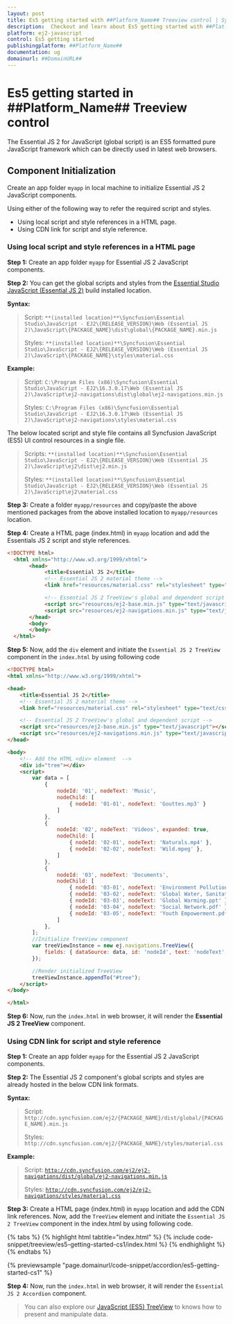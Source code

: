 ```yaml
---
layout: post
title: Es5 getting started with ##Platform_Name## Treeview control | Syncfusion
description:  Checkout and learn about Es5 getting started with ##Platform_Name## Treeview control of Syncfusion Essential JS 2 and more details.
platform: ej2-javascript
control: Es5 getting started 
publishingplatform: ##Platform_Name##
documentation: ug
domainurl: ##DomainURL##
---
```


# Es5 getting started in ##Platform_Name## Treeview control

The Essential JS 2 for JavaScript (global script) is an ES5 formatted pure JavaScript framework which can be directly used in latest web browsers.

## Component Initialization

Create an app folder `myapp` in local machine to initialize Essential JS 2 JavaScript components.

Using either of the following way to refer the required script and styles.

* Using local script and style references in a HTML page.
* Using CDN link for script and style reference.

### Using local script and style references in a HTML page

**Step 1:** Create an app folder `myapp` for Essential JS 2 JavaScript components.

**Step 2:** You can get the global scripts and styles from the [Essential Studio JavaScript (Essential JS 2)](https://www.syncfusion.com/downloads/essential-js2/confirm) build installed location.

**Syntax:**
> Script: `**(installed location)**\Syncfusion\Essential Studio\JavaScript - EJ2\{RELEASE_VERSION}\Web (Essential JS 2)\JavaScript\{PACKAGE_NAME}\dist\global\{PACKAGE_NAME}.min.js`
>
> Styles: `**(installed location)**\Syncfusion\Essential Studio\JavaScript - EJ2\{RELEASE_VERSION}\Web (Essential JS 2)\JavaScript\{PACKAGE_NAME}\styles\material.css`

**Example:**

> Script: `C:\Program Files (x86)\Syncfusion\Essential Studio\JavaScript - EJ2\16.3.0.17\Web (Essential JS 2)\JavaScript\ej2-navigations\dist\global\ej2-navigations.min.js`
>
> Styles: `C:\Program Files (x86)\Syncfusion\Essential Studio\JavaScript - EJ2\16.3.0.17\Web (Essential JS 2)\JavaScript\ej2-navigations\styles\material.css`

The below located script and style file contains all Syncfusion JavaScript (ES5) UI control resources in a single file.

> Scripts: `**(installed location)**\Syncfusion\Essential Studio\JavaScript - EJ2\{RELEASE_VERSION}\Web (Essential JS 2)\JavaScript\ej2\dist\ej2.min.js`
>
> Styles: `**(installed location)**\Syncfusion\Essential Studio\JavaScript - EJ2\{RELEASE_VERSION}\Web (Essential JS 2)\JavaScript\ej2\material.css`

**Step 3:** Create a folder `myapp/resources` and copy/paste the above mentioned packages from the above installed location to `myapp/resources` location.

**Step 4:** Create a HTML page (index.html) in `myapp` location and add the Essentials JS 2 script and style references.

```html
<!DOCTYPE html>
  <html xmlns="http://www.w3.org/1999/xhtml">
       <head>
            <title>Essential JS 2</title>
            <!-- Essential JS 2 material theme -->
            <link href="resources/material.css" rel="stylesheet" type="text/css"/>

            <!-- Essential JS 2 TreeView's global and dependent script -->
            <script src="resources/ej2-base.min.js" type="text/javascript"></script>
            <script src="resources/ej2-navigations.min.js" type="text/javascript"></script>
       </head>
       <body>
       </body>
  </html>
```

**Step 5:** Now, add the `div` element and initiate the `Essential JS 2 TreeView` component in the `index.html` by using following code

```html
<!DOCTYPE html>
<html xmlns="http://www.w3.org/1999/xhtml">

<head>
    <title>Essential JS 2</title>
    <!-- Essential JS 2 material theme -->
    <link href="resources/material.css" rel="stylesheet" type="text/css"/>

    <!-- Essential JS 2 TreeView's global and dependent script -->
    <script src="resources/ej2-base.min.js" type="text/javascript"></script>
    <script src="resources/ej2-navigations.min.js" type="text/javascript"></script>
</head>

<body>
    <!-- Add the HTML <div> element  -->
    <div id="tree"></div>
    <script>
        var data = [
            {
                nodeId: '01', nodeText: 'Music',
                nodeChild: [
                    { nodeId: '01-01', nodeText: 'Gouttes.mp3' }
                ]
            },
            {
                nodeId: '02', nodeText: 'Videos', expanded: true,
                nodeChild: [
                    { nodeId: '02-01', nodeText: 'Naturals.mp4' },
                    { nodeId: '02-02', nodeText: 'Wild.mpeg' },
                ]
            },
            {
                nodeId: '03', nodeText: 'Documents',
                nodeChild: [
                    { nodeId: '03-01', nodeText: 'Environment Pollution.docx' },
                    { nodeId: '03-02', nodeText: 'Global Water, Sanitation, & Hygiene.docx' },
                    { nodeId: '03-03', nodeText: 'Global Warming.ppt' },
                    { nodeId: '03-04', nodeText: 'Social Network.pdf' },
                    { nodeId: '03-05', nodeText: 'Youth Empowerment.pdf' },
                ]
            },
        ];
        //Initialize TreeView component
        var treeViewInstance = new ej.navigations.TreeView({
            fields: { dataSource: data, id: 'nodeId', text: 'nodeText', child: 'nodeChild' }
        });

        //Render initialized TreeView
        treeViewInstance.appendTo("#tree");
    </script>
</body>

</html>
```

**Step 6:** Now, run the `index.html` in web browser, it will render the **Essential JS 2 TreeView** component.

### Using CDN link for script and style reference

**Step 1:** Create an app folder `myapp` for the Essential JS 2 JavaScript components.

**Step 2:** The Essential JS 2 component's global scripts and styles are already hosted in the below CDN link formats.

**Syntax:**
> Script: `http://cdn.syncfusion.com/ej2/{PACKAGE_NAME}/dist/global/{PACKAGE_NAME}.min.js`
>
> Styles: `http://cdn.syncfusion.com/ej2/{PACKAGE_NAME}/styles/material.css`

**Example:**
> Script: [`http://cdn.syncfusion.com/ej2/ej2-navigations/dist/global/ej2-navigations.min.js`](http://cdn.syncfusion.com/ej2/ej2-navigations/dist/global/ej2-navigations.min.js)
>
> Styles: [`http://cdn.syncfusion.com/ej2/ej2-navigations/styles/material.css`](http://cdn.syncfusion.com/ej2/ej2-navigations/styles/material.css)

**Step 3:** Create a HTML page (index.html) in `myapp` location and add the CDN link references. Now, add the `TreeView` element and initiate the `Essential JS 2 TreeView` component in the index.html by using following code.

{% tabs %}
{% highlight html tabtitle="index.html" %}
{% include code-snippet/treeview/es5-getting-started-cs1/index.html %}
{% endhighlight %}
{% endtabs %}
        
{% previewsample "page.domainurl/code-snippet/accordion/es5-getting-started-cs1" %}

**Step 4:** Now, run the `index.html` in web browser, it will render the `Essential JS 2 Accordion` component.

> You can also explore our [JavaScript (ES5) TreeView](https://ej2.syncfusion.com/javascript/demos/#/material/treeview/default.html) to knows how to present and manipulate data.